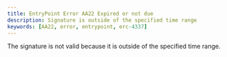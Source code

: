 ```yaml
---
title: EntryPoint Error AA22 Expired or not due
description: Signature is outside of the specified time range
keywords: [AA22, error, entrypoint, erc-4337]
---
```


The signature is not valid because it is outside of the specified time range.